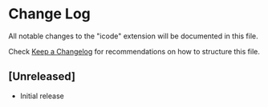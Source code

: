 # Change Log

All notable changes to the "icode" extension will be documented in this file.

Check [Keep a Changelog](http://keepachangelog.com/) for recommendations on how to structure this file.

## [Unreleased]

- Initial release
